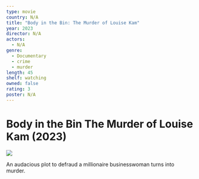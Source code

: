 ```yaml
---
type: movie
country: N/A
title: "Body in the Bin: The Murder of Louise Kam"
year: 2023
director: N/A
actors:
  - N/A
genre:
  - Documentary
  - crime
  - murder
length: 45
shelf: watching
owned: false
rating: 3
poster: N/A
---
```


# Body in the Bin The Murder of Louise Kam (2023)

![](N/A)

An audacious plot to defraud a millionaire businesswoman turns into murder.